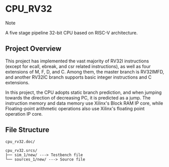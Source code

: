 # CPU_RV32

>[!NOTE]
>A five stage pipeline 32-bit CPU based on RISC-V architecture.

## Project Overview

This project has implemented the vast majority of RV32I instructions (except for ecall, ebreak, and csr related instructions), as well as four extensions of M, F, D, and C. Among them, the master branch is RV32IMFD, and another RV32IC branch supports basic integer instructions and C extensions.

In this project, the CPU adopts static branch prediction, and when jumping towards the direction of decreasing PC, it is predicted as a jump. The instruction memory and data memory use Xilinx's Block RAM IP core, while Floating-point arithmetic operations also use Xilinx's floating point operation IP core.

## File Structure

```text
cpu_rv32.doc/

cpu_rv32.srcs/
├── sim_1/new/ ---> Testbench file
└── sources_1/new/ ---> Source file
```
